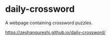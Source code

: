 # daily-crossword
A webpage containing crossword puzzles.

https://zeshanqureshi.github.io/daily-crossword/
